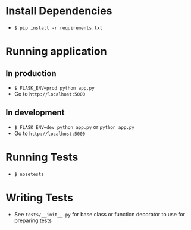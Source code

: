 # Install Dependencies
- `$ pip install -r requirements.txt`

# Running application
## In production
- `$ FLASK_ENV=prod python app.py`
- Go to `http://localhost:5000`

## In development
- `$ FLASK_ENV=dev python app.py` or `python app.py`
- Go to `http://localhost:5000`

# Running Tests
- `$ nosetests`

# Writing Tests
- See `tests/__init__.py` for base class or function decorator to use for preparing tests
